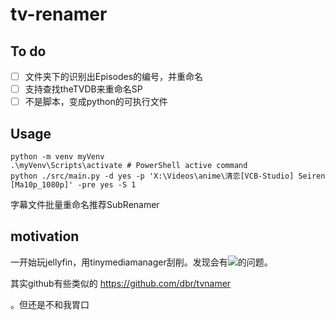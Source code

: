 # tv-renamer

## To do
- [ ] 文件夹下的识别出Episodes的编号，并重命名
- [ ] 支持查找theTVDB来重命名SP
- [ ] 不是脚本，变成python的可执行文件

## Usage

```
python -m venv myVenv
.\myVenv\Scripts\activate # PowerShell active command
python ./src/main.py -d yes -p 'X:\Videos\anime\清恋[VCB-Studio] Seiren [Ma10p_1080p]' -pre yes -S 1
```
字幕文件批量重命名推荐SubRenamer

## motivation

一开始玩jellyfin，用tinymediamanager刮削。发现会有![](https://shaojiemike.oss-cn-hangzhou.aliyuncs.com/img/20221220160532.png)的问题。

其实github有些类似的 https://github.com/dbr/tvnamer

。但还是不和我胃口